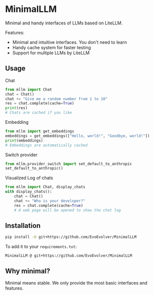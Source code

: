 # MinimalLLM

Minimal and handy interfaces of LLMs based on LiteLLM.

Features:
- Minimal and intuitive interfaces. You don't need to learn
- Handy cache system for faster testing
- Support for multiple LLMs by LiteLLM

## Usage

Chat
```python
from mllm import Chat
chat = Chat()
chat += "Give me a random number from 1 to 10"
res = chat.complete(cache=True)
print(res)
# Chats are cached if you like
```

Embedding
```python
from mllm import get_embeddings
embeddings = get_embeddings(["Hello, world!", "Goodbye, world!"])
print(embeddings)
# Embeddings are automatically cached
```

Switch provider
```python
from mllm.provider_switch import set_default_to_anthropic
set_default_to_anthropic()
```

Visualized Log of chats
```python
from mllm import Chat, display_chats
with display_chats():
    chat = Chat()
    chat += "Who is your developer?"
    res = chat.complete(cache=True)
    # A web page will be opened to show the chat log
```

## Installation

```bash
pip install -U git+https://github.com/EvoEvolver/MinimalLLM
```

To add it to your `requirements.txt`:
```
MinimalLLM @ git+https://github.com/EvoEvolver/MinimalLLM
```

## Why minimal?

Minimal means stable. We only provide the most basic interfaces and features.